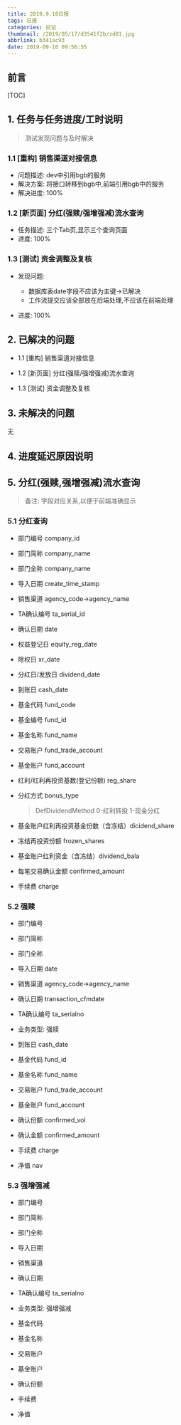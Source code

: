 ```yaml
---
title: 2019.9.10日报
tags: 日报
categories: 日记
thumbnail: /2019/05/17/d3541f2b/zd01.jpg
abbrlink: b341ac93
date: 2019-09-10 09:56:55
---
```


## 前言

[TOC]

<!--More-->

## 1. 任务与任务进度/工时说明

> 测试发现问题与及时解决

### 1.1 [重构] 销售渠道对接信息

- 问题描述: dev中引用bgb的服务
- 解决方案: 将接口转移到bgb中,前端引用bgb中的服务
- 解决进度: 100%

### 1.2 [新页面] 分红(强赎/强增强减)流水查询

- 任务描述: 三个Tab页,显示三个查询页面
- 进度: 100%

### 1.3 [测试] 资金调整及复核

- 发现问题: 
  - 数据库表date字段不应该为主键->已解决
  - 工作流提交应该全部放在后端处理,不应该在前端处理

- 进度: 100%

## 2. 已解决的问题

- 1.1 [重构] 销售渠道对接信息

- 1.2 [新页面] 分红(强赎/强增强减)流水查询

- 1.3 [测试] 资金调整及复核

## 3. 未解决的问题

无

## 4. 进度延迟原因说明

## 5. 分红(强赎,强增强减)流水查询

> 备注: 字段对应关系,以便于前端准确显示

### 5.1 分红查询

- 部门编号 company_id

- 部门简称 company_name

- 部门全称 company_name

- 导入日期 create_time_stamp

- 销售渠道 agency_code->agency_name

- TA确认编号 ta_serial_id

- 确认日期 date

- 权益登记日 equity_reg_date

- 除权日 xr_date

- 分红日/发放日 dividend_date

- 到账日 cash_date

- 基金代码 fund_code
- 基金编号 fund_id

- 基金名称 fund_name

- 交易账户 fund_trade_account

- 基金账户 fund_account

- 红利/红利再投资基数(登记份额) reg_share

- 分红方式 bonus_type

  > DefDividendMethod
  > 0-红利转投
  > 1-现金分红

- 基金账户红利再投资基金份数（含冻结）dicidend_share

- 冻结再投资份额 frozen_shares

- 基金账户红利资金（含冻结）dividend_bala

- 每笔交易确认金额 confirmed_amount

- 手续费 charge

### 5.2 强赎

- 部门编号

- 部门简称

- 部门全称

- 导入日期 date

- 销售渠道 agency_code->agency_name

- 确认日期 transaction_cfmdate

- TA确认编号 ta_serialno

- 业务类型: 强赎

- 到账日 cash_date

- 基金代码 fund_id

- 基金名称 fund_name

- 交易账户 fund_trade_account

- 基金账户 fund_account

- 确认份额 confirmed_vol

- 确认金额 confirmed_amount

- 手续费 charge

- 净值 nav

### 5.3 强增强减

- 部门编号

- 部门简称

- 部门全称

- 导入日期

- 销售渠道

- 确认日期

- TA确认编号 ta_serialno

- 业务类型: 强增强减

- 基金代码

- 基金名称

- 交易账户

- 基金账户

- 确认份额

- 手续费

- 净值

 

 